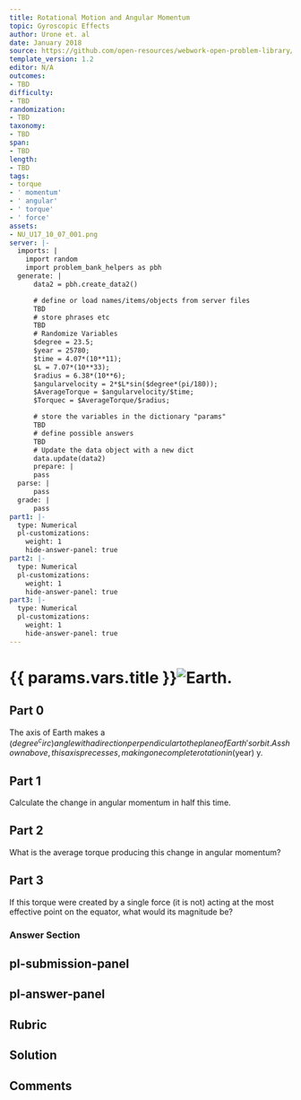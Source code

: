 ```yaml
---
title: Rotational Motion and Angular Momentum
topic: Gyroscopic Effects
author: Urone et. al
date: January 2018
source: https://github.com/open-resources/webwork-open-problem-library/tree/master/Contrib/BrockPhysics/College_Physics_Urone/10.Rotational_Motion_and_Angular_Momentum/10-07.Gyroscopic_Effects/NU_U17_10_07_001.pg
template_version: 1.2
editor: N/A
outcomes:
- TBD
difficulty:
- TBD
randomization:
- TBD
taxonomy:
- TBD
span:
- TBD
length:
- TBD
tags:
- torque
- ' momentum'
- ' angular'
- ' torque'
- ' force'
assets:
- NU_U17_10_07_001.png
server: |-
  imports: |
    import random
    import problem_bank_helpers as pbh
  generate: |
      data2 = pbh.create_data2()

      # define or load names/items/objects from server files
      TBD
      # store phrases etc
      TBD
      # Randomize Variables
      $degree = 23.5;
      $year = 25780;
      $time = 4.07*(10**11);
      $L = 7.07*(10**33);
      $radius = 6.38*(10**6);
      $angularvelocity = 2*$L*sin($degree*(pi/180));
      $AverageTorque = $angularvelocity/$time;
      $Torquec = $AverageTorque/$radius;

      # store the variables in the dictionary "params"
      TBD
      # define possible answers
      TBD
      # Update the data object with a new dict
      data.update(data2)
      prepare: |
      pass
  parse: |
      pass
  grade: |
      pass
part1: |-
  type: Numerical
  pl-customizations:
    weight: 1
    hide-answer-panel: true
part2: |-
  type: Numerical
  pl-customizations:
    weight: 1
    hide-answer-panel: true
part3: |-
  type: Numerical
  pl-customizations:
    weight: 1
    hide-answer-panel: true
---
```


# {{ params.vars.title }}![Earth.](NU_U17_10_07_001.png)

## Part 0 
The axis of Earth makes a ($degree ^circ) angle with a direction perpendicular to the plane of Earth's orbit. As shown above, this axis precesses, making one complete rotation in ($year) y. 
## Part 1 
Calculate the change in angular momentum in half this time. 
## Part 2 
What is the average torque producing this change in angular momentum? 
## Part 3 
If this torque were created by a single force (it is not) acting at the most effective point on the equator, what would its magnitude be? 


### Answer Section 


## pl-submission-panel 


## pl-answer-panel 


## Rubric 


## Solution 


## Comments 


